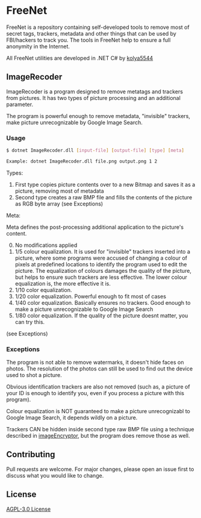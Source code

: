 # FreeNet

FreeNet is a repository containing self-developed tools to remove most of secret tags, trackers, metadata and other things that can be used by FBI/hackers to track you. The tools in FreeNet help to ensure a full anonymity in the Internet.

All FreeNet utilities are developed in .NET C# by [kolya5544](https://github.com/kolya5544)

## ImageRecoder

ImageRecoder is a program designed to remove metatags and trackers from pictures. It has two types of picture processing and an additional parameter.

The program is powerful enough to remove metadata, "invisible" trackers, make picture unrecognizable by Google Image Search.

### Usage

```bash
$ dotnet ImageRecoder.dll [input-file] [output-file] [type] [meta] 

Example: dotnet ImageRecoder.dll file.png output.png 1 2
```

Types:

1. First type copies picture contents over to a new Bitmap and saves it as a picture, removing most of metadata
2. Second type creates a raw BMP file and fills the contents of the picture as RGB byte array (see Exceptions)

Meta:

Meta defines the post-processing additional application to the picture's content.

0. No modifications applied
1. 1/5 colour equalization. It is used for "invisible" trackers inserted into a picture, where some programs were accused of changing a colour of pixels at predefined locations to identify the program used to edit the picture. The equalization of colours damages the quality of the picture, but helps to ensure such trackers are less effective. The lower colour equalization is, the more effective it is.
2. 1/10 color equalization.
3. 1/20 color equalization. Powerful enough to fit most of cases
4. 1/40 color equalization. Basically ensures no trackers. Good enough to make a picture unrecognizable to Google Image Search
5. 1/80 color equalization. If the quality of the picture doesnt matter, you can try this.

(see Exceptions)

### Exceptions

The program is not able to remove watermarks, it doesn't hide faces on photos. The resolution of the photos can still be used to find out the device used to shot a picture. 

Obvious identification trackers are also not removed (such as, a picture of your ID is enough to identify you, even if you process a picture with this program). 

Colour equalization is NOT guaranteed to make a picture unrecognizabl to Google Image Search, it depends wildly on a picture.

Trackers CAN be hidden inside second type raw BMP file using a technique described in [imageEncryptor](https://github.com/kolya5544/imageEncryptor), but the program does remove those as well.

## Contributing

Pull requests are welcome. For major changes, please open an issue first to discuss what you would like to change.

## License
[AGPL-3.0 License](https://github.com/kolya5544/FreeNet/blob/master/LICENSE)